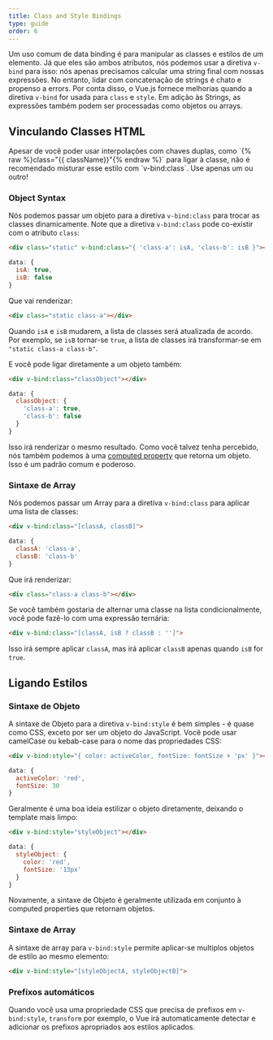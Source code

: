 ```yaml
---
title: Class and Style Bindings
type: guide
order: 6
---
```


Um uso comum de data binding é para manipular as classes e estilos de um elemento. Já que eles são ambos atributos, nós podemos usar a diretiva `v-bind` para isso: nós apenas precisamos calcular uma string final com nossas expressões. No entanto, lidar com concatenação de strings é chato e propenso a errors. Por conta disso, o Vue.js fornece melhorias quando a diretiva `v-bind` for usada para `class` e `style`. Em adição às Strings, as expressões também podem ser processadas como objetos ou arrays.

## Vinculando Classes HTML

<p class="tip">Apesar de você poder usar interpolações com chaves duplas, como `{% raw %}class="{{ className}}"{% endraw %}` para ligar à classe, não é recomendado misturar esse estilo com `v-bind:class`. Use apenas um ou outro!</p>

### Object Syntax

Nós podemos passar um objeto para a diretiva `v-bind:class` para trocar as classes dinamicamente. Note que a diretiva `v-bind:class` pode co-existir com o atributo `class`:

``` html
<div class="static" v-bind:class="{ 'class-a': isA, 'class-b': isB }"></div>
```
``` js
data: {
  isA: true,
  isB: false
}
```

Que vai renderizar:

``` html
<div class="static class-a"></div>
```

Quando `isA` e `isB` mudarem, a lista de classes será atualizada de acordo. Por exemplo, se `isB` tornar-se `true`, a lista de classes irá transformar-se em `"static class-a class-b"`.

E você pode ligar diretamente a um objeto também:

``` html
<div v-bind:class="classObject"></div>
```
``` js
data: {
  classObject: {
    'class-a': true,
    'class-b': false
  }
}
```

Isso irá renderizar o mesmo resultado. Como você talvez tenha percebido, nós também podemos à uma [computed property](computed.html) que retorna um objeto. Isso é um padrão comum e poderoso.

### Sintaxe de Array

Nós podemos passar um Array para a diretiva `v-bind:class` para aplicar uma lista de classes:

``` html
<div v-bind:class="[classA, classB]">
```
``` js
data: {
  classA: 'class-a',
  classB: 'class-b'
}
```

Que irá renderizar:

``` html
<div class="class-a class-b"></div>
```

Se você também gostaria de alternar uma classe na lista condicionalmente, você pode fazê-lo com uma expressão ternária:

``` html
<div v-bind:class="[classA, isB ? classB : '']">
```

Isso irá sempre aplicar `classA`, mas irá aplicar `classB` apenas quando `isB` for `true`.

## Ligando Estilos

### Sintaxe de Objeto

A sintaxe de Objeto para a diretiva `v-bind:style` é bem simples - é quase como CSS, exceto por ser um objeto do JavaScript. Você pode usar camelCase ou kebab-case para o nome das propriedades CSS:

``` html
<div v-bind:style="{ color: activeColor, fontSize: fontSize + 'px' }"></div>
```
``` js
data: {
  activeColor: 'red',
  fontSize: 30
}
```

Geralmente é uma boa ideia estilizar o objeto diretamente, deixando o template mais limpo: 

``` html
<div v-bind:style="styleObject"></div>
```
``` js
data: {
  styleObject: {
    color: 'red',
    fontSize: '13px'
  }
}
```

Novamente, a sintaxe de Objeto é geralmente utilizada em conjunto à computed properties que retornam objetos.

### Sintaxe de Array

A sintaxe de array para `v-bind:style` permite aplicar-se multiplos objetos de estilo ao mesmo elemento:

``` html
<div v-bind:style="[styleObjectA, styleObjectB]">
```

### Prefixos automáticos

Quando você usa uma propriedade CSS que precisa de prefixos em `v-bind:style`, `transform` por exemplo, o Vue irá automaticamente detectar e adicionar os prefixos apropriados aos estilos aplicados.